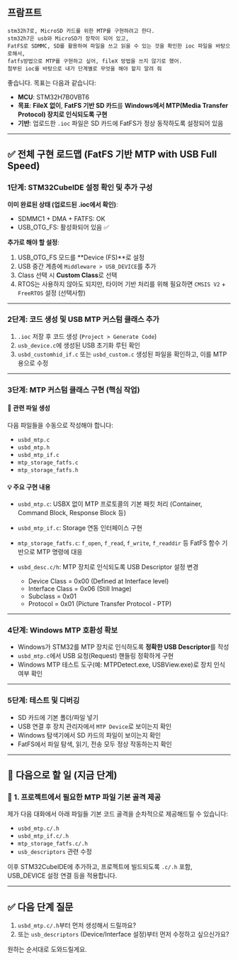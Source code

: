 ## 프람프트
```
stm32h7로, MicroSD 카드를 위한 MTP를 구현하려고 한다.
stm32h7은 usb와 MicroSD가 장착이 되어 있고, 
FatFS로 SDMMC, SD를 활용하여 파일을 쓰고 읽을 수 있는 것을 확인한 ioc 파일을 바탕으로해서, 
fatfs방법으로 MTP를 구현하고 싶어, fileX 방법을 쓰지 않기로 했어.
첨부된 ioc를 바탕으로 내가 단계별로 무엇을 해야 할지 알려 줘
```
좋습니다. 목표는 다음과 같습니다:

* **MCU**: STM32H7B0VBT6
* **목표**: **FileX 없이**, **FatFS 기반 SD 카드**를 **Windows에서 MTP(Media Transfer Protocol) 장치로 인식되도록 구현**
* **기반**: 업로드한 `.ioc` 파일은 SD 카드에 FatFS가 정상 동작하도록 설정되어 있음

---

## ✅ 전체 구현 로드맵 (FatFS 기반 MTP with USB Full Speed)

### 1단계: STM32CubeIDE 설정 확인 및 추가 구성

**이미 완료된 상태 (업로드된 .ioc에서 확인)**:

* SDMMC1 + DMA + FATFS: OK
* USB\_OTG\_FS: 활성화되어 있음 ✅

**추가로 해야 할 설정**:

1. USB\_OTG\_FS 모드를 \*\*Device (FS)\*\*로 설정
2. USB 중간 계층에 `Middleware > USB_DEVICE`를 추가
3. Class 선택 시 **Custom Class**로 선택
4. RTOS는 사용하지 않아도 되지만, 타이머 기반 처리를 위해 필요하면 `CMSIS V2` + `FreeRTOS` 설정 (선택사항)

---

### 2단계: 코드 생성 및 USB MTP 커스텀 클래스 추가

1. `.ioc` 저장 후 코드 생성 (`Project > Generate Code`)
2. `usb_device.c`에 생성된 USB 초기화 루틴 확인
3. `usbd_customhid_if.c` 또는 `usbd_custom.c` 생성된 파일을 확인하고, 이를 MTP용으로 수정

---

### 3단계: MTP 커스텀 클래스 구현 (핵심 작업)

#### 📁 관련 파일 생성

다음 파일들을 수동으로 작성해야 합니다:

* `usbd_mtp.c`
* `usbd_mtp.h`
* `usbd_mtp_if.c`
* `mtp_storage_fatfs.c`
* `mtp_storage_fatfs.h`

#### 💡 주요 구현 내용

* `usbd_mtp.c`: USBX 없이 MTP 프로토콜의 기본 패킷 처리 (Container, Command Block, Response Block 등)
* `usbd_mtp_if.c`: Storage 연동 인터페이스 구현
* `mtp_storage_fatfs.c`: `f_open`, `f_read`, `f_write`, `f_readdir` 등 FatFS 함수 기반으로 MTP 명령에 대응
* `usbd_desc.c/h`: MTP 장치로 인식되도록 USB Descriptor 설정 변경

  * Device Class = 0x00 (Defined at Interface level)
  * Interface Class = 0x06 (Still Image)
  * Subclass = 0x01
  * Protocol = 0x01 (Picture Transfer Protocol - PTP)

---

### 4단계: Windows MTP 호환성 확보

* Windows가 STM32를 MTP 장치로 인식하도록 **정확한 USB Descriptor**를 작성
* `usbd_mtp.c`에서 USB 요청(Request) 핸들링 정확하게 구현
* Windows MTP 테스트 도구(예: MTPDetect.exe, USBView\.exe)로 장치 인식 여부 확인

---

### 5단계: 테스트 및 디버깅

* SD 카드에 기본 폴더/파일 넣기
* USB 연결 후 장치 관리자에서 `MTP Device`로 보이는지 확인
* Windows 탐색기에서 SD 카드의 파일이 보이는지 확인
* FatFS에서 파일 탐색, 읽기, 전송 모두 정상 작동하는지 확인

---

## 📌 다음으로 할 일 (지금 단계)

### 📁 1. 프로젝트에서 필요한 MTP 파일 기본 골격 제공

제가 다음 대화에서 아래 파일들 기본 코드 골격을 순차적으로 제공해드릴 수 있습니다:

* `usbd_mtp.c/.h`
* `usbd_mtp_if.c/.h`
* `mtp_storage_fatfs.c/.h`
* `usb_descriptors` 관련 수정

이후 STM32CubeIDE에 추가하고, 프로젝트에 빌드되도록 `.c/.h` 포함, USB\_DEVICE 설정 연결 등을 적용합니다.

---

## ✅ 다음 단계 질문

1. `usbd_mtp.c/.h`부터 먼저 생성해서 드릴까요?
2. 또는 `usb_descriptors` (Device/Interface 설정)부터 먼저 수정하고 싶으신가요?

원하는 순서대로 도와드릴게요.
